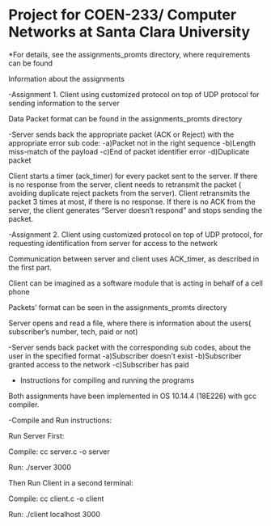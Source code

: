# Project for COEN-233/ Computer Networks at Santa Clara University

*For details, see the assignments_promts directory, where requirements can be found


 Information about the assignments

-Assignment 1. 
Client using customized protocol on top of UDP protocol for sending information to the server

Data Packet format can be found in the assignments_promts directory 

-Server sends back the appropriate packet (ACK or Reject) with the appropriate error sub code:
	-a)Packet not in the right sequence
	-b)Length miss-match of the payload
	-c)End of packet identifier error
	-d)Duplicate packet

Client starts a timer (ack_timer) for every packet sent to the server. If there is no response from the server, client needs to retransmit the packet ( avoiding duplicate reject packets from the server). Client retransmits the packet 3 times at most, if there is no response. If there is no ACK from the server, the client generates  “Server doesn’t respond” and stops sending the packet.


-Assignment 2. 
Client using customized protocol on top of UDP protocol, for requesting identification from server for access to the network

Communication between server and client uses ACK_timer, as described in the first part. 

Client can be imagined as a software module that is acting in behalf of a cell phone

Packets’ format can be seen in the assignments_promts directory 

Server opens and read a file, where there is information about the users( subscriber’s number, tech, paid or not)

-Server sends back packet with the corresponding sub codes, about the user in the specified format
	-a)Subscriber doesn’t exist
	-b)Subscriber granted access to the network
	-c)Subscriber has paid



- Instructions for compiling and running the programs

Both assignments have been implemented in OS 10.14.4 (18E226) with gcc compiler. 




-Compile and Run instructions:

Run Server First:

Compile:
cc server.c -o server

Run:
./server 3000

Then Run Client in a second terminal:

Compile:
cc client.c -o client

Run:
./client localhost 3000

